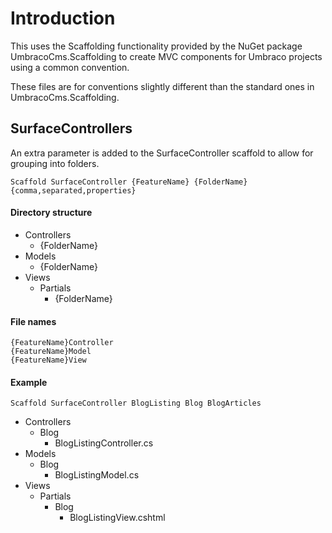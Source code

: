 # Introduction

This uses the Scaffolding functionality provided by the NuGet package UmbracoCms.Scaffolding to create MVC components for Umbraco projects using a common convention.

These files are for conventions slightly different than the standard ones in UmbracoCms.Scaffolding.

## SurfaceControllers

An extra parameter is added to the SurfaceController scaffold to allow for grouping into folders.

    Scaffold SurfaceController {FeatureName} {FolderName} {comma,separated,properties} 

#### Directory structure

- Controllers
    - {FolderName}
- Models
    - {FolderName}
- Views
    - Partials
        - {FolderName}

#### File names

    {FeatureName}Controller 
    {FeatureName}Model 
    {FeatureName}View

#### Example

    Scaffold SurfaceController BlogListing Blog BlogArticles 

- Controllers
    - Blog
        - BlogListingController.cs
- Models
    - Blog
        - BlogListingModel.cs
- Views
    - Partials
        - Blog
            - BlogListingView.cshtml